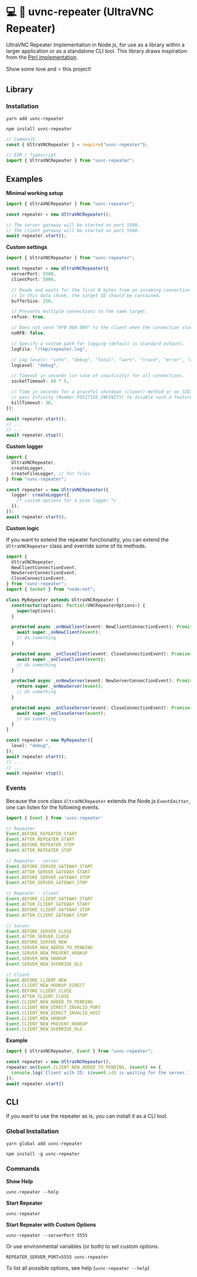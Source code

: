 # 💻 🔄 uvnc-repeater (UltraVNC Repeater)

UltraVNC Repeater Implementation in Node.js, for use as a library within a larger application or as a standalone CLI tool.
This library draws inspiration from the [Perl implementation](https://github.com/tomka/ultravnc-repeater/).

Show some love and ⭐️ this project!

## Library

### Installation

```shell
yarn add uvnc-repeater
```

```shell
npm install uvnc-repeater
```

```typescript
// CommonJS
const { UltraVNCRepeater } = require("uvnc-repeater");

// ESM / Typescript
import { UltraVNCRepeater } from "uvnc-repeater";
```

## Examples

**Minimal working setup**

```typescript
import { UltraVNCRepeater } from "uvnc-repeater";

const repeater = new UltraVNCRepeater();

// The server gateway will be started on port 5500.
// The client gateway will be started on port 5900.
await repeater.start();
```

**Custom settings**

```typescript
import { UltraVNCRepeater } from "uvnc-repeater";

const repeater = new UltraVNCRepeater({
  serverPort: 5500,
  clientPort: 5900,

  // Reads and waits for the first N bytes from an incoming connection.
  // In this data chunk, the target ID should be contained.
  bufferSize: 250,

  // Prevents multiple connections to the same target.
  refuse: true,

  // Does not send "RFB 000.000" to the client when the connection starts.
  noRFB: false,

  // Specify a custom path for logging (default is standard output).
  logFile: "/tmp/repeater.log",

  // Log levels: "info", "debug", "fatal", "warn", "trace", "error", "warn", "silent".
  logLevel: "debug",

  // Timeout in seconds (in case of inactivity) for all connections.
  socketTimeout: 60 * 5,

  // Time in seconds for a graceful shutdown (close() method or on SIGTERM/SIGINT signal).
  // pass Infinity (Number.POSITIVE_INFINITY) to disable such a feature
  killTimeout: 30,
});

await repeater.start();
// ...
// ...
await repeater.stop();
```

**Custom logger**

```typescript
import {
  UltraVNCRepeater,
  createLogger,
  createFileLogger, // for files
} from "uvnc-repeater";

const repeater = new UltraVNCRepeater({
  logger: createLogger({
    /* custom options for a pino logger */
  }),
});
await repeater.start();
```

**Custom logic**

If you want to extend the repeater functionality, you can extend the `UltraVNCRepeater` class and override some of its methods.

```typescript
import {
  UltraVNCRepeater,
  NewClientConnectionEvent,
  NewServerConnectionEvent,
  CloseConnectionEvent,
} from "uvnc-repeater";
import { Socket } from "node:net";

class MyRepeater extends UltraVNCRepeater {
  constructor(options: Partial<VNCRepeaterOptions>) {
    super(options);
  }

  protected async _onNewClient(event: NewClientConnectionEvent): Promise<void> {
    await super._onNewClient(event);
    // do something
  }

  protected async _onCloseClient(event: CloseConnectionEvent): Promise<void> {
    await super._onCloseClient(event);
    // do something
  }

  protected async _onNewServer(event: NewServerConnectionEvent): Promise<void> {
    return super._onNewServer(event);
    // do something
  }

  protected async _onCloseServer(event: CloseConnectionEvent): Promise<void> {
    await super._onCloseServer(event);
    // do something
  }
}

const repeater = new MyRepeater({
  level: "debug",
});
await repeater.start();
// ...
// ...
await repeater.stop();
```

### Events

Because the core class `UltraVNCRepeater` extends the Node.js `EventEmitter`, one can listen for the following events.

```typescript
import { Event } from 'uvnc-repeater'

// Repeater
Event.BEFORE_REPEATER_START
Event.AFTER_REPEATER_START
Event.BEFORE_REPEATER_STOP
Event.AFTER_REPEATER_STOP

// Repeater - server
Event.BEFORE_SERVER_GATEWAY_START
Event.AFTER_SERVER_GATEWAY_START
Event.BEFORE_SERVER_GATEWAY_STOP
Event.AFTER_SERVER_GATEWAY_STOP

// Repeater - client
Event.BEFORE_CLIENT_GATEWAY_START
Event.AFTER_CLIENT_GATEWAY_START
Event.BEFORE_CLIENT_GATEWAY_STOP
Event.AFTER_CLIENT_GATEWAY_STOP

// Server
Event.BEFORE_SERVER_CLOSE
Event.AFTER_SERVER_CLOSE
Event.BEFORE_SERVER_NEW
Event.SERVER_NEW_ADDED_TO_PENDING
Event.SERVER_NEW_PREVENT_HOOKUP
Event.SERVER_NEW_HOOKUP
Event.SERVER_NEW_OVERRIDE_OLD

// Client
Event.BEFORE_CLIENT_NEW
Event.CLIENT_NEW_HOOKUP_DIRECT
Event.BEFORE_CLIENT_CLOSE
Event.AFTER_CLIENT_CLOSE
Event.CLIENT_NEW_ADDED_TO_PENDING
Event.CLIENT_NEW_DIRECT_INVALID_PORT
Event.CLIENT_NEW_DIRECT_INVALID_HOST
Event.CLIENT_NEW_HOOKUP
Event.CLIENT_NEW_PREVENT_HOOKUP
Event.CLIENT_NEW_OVERRIDE_OLD
```

**Example**

```typescript
import { UltraVNCRepeater, Event } from "uvnc-repeater";

const repeater = new UltraVNCRepeater();
repeater.on(Event.CLIENT_NEW_ADDED_TO_PENDING, (event) => {
  console.log(`Client with ID: ${event.id} is waiting for the server.`);
});
await repeater.start()
```

## CLI

If you want to use the repeater as is, you can install it as a CLI tool.

### Global Installation

```shell
yarn global add uvnc-repeater
```

```shell
npm install -g uvnc-repeater
```

### Commands

**Show Help**

```shell
uvnc-repeater --help
```

**Start Repeater**

```shell
uvnc-repeater
```

**Start Repeater with Custom Options**

```shell
uvnc-repeater --serverPort 5555
```

Or use environmental variables (or both) to set custom options.

```shell
REPEATER_SERVER_PORT=5555 uvnc-repeater
```

To list all possible options, see help (`uvnc-repeater --help`)
